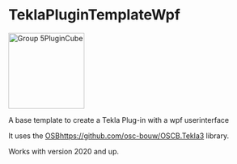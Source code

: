 # TeklaPluginTemplateWpf

<img width="150" alt="Group 5PluginCube" src="https://github.com/osc-bouw/TeklaPluginTemplateWpf/assets/53224576/78675aa7-e8c9-40b7-9cd7-60c3957450df">


A base template to create a Tekla Plug-in with a wpf userinterface

It uses the [OSB](https://github.com/osc-bouw/OSCB.Tekla3)https://github.com/osc-bouw/OSCB.Tekla3 library.

Works with version 2020 and up.

